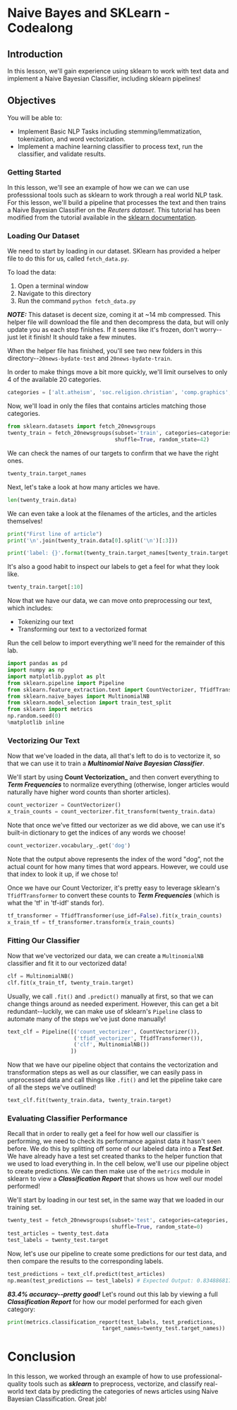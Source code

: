 
# Naive Bayes and SKLearn - Codealong 

## Introduction

In this lesson, we'll gain experience using sklearn to work with text data and implement a Naive Bayesian Classifier, including sklearn pipelines!

## Objectives

You will be able to:

* Implement Basic NLP Tasks including stemming/lemmatization, tokenization, and word vectorization. 
* Implement a machine learning classifier to process text, run the classifier, and validate results. 

### Getting Started

In this lesson, we'll see an example of how we can we can use professsional tools such as sklearn to work through a real world NLP task. For this lesson, we'll build a pipeline that processes the text and then trains a Naive Bayesian Classifier on the _Reuters dataset_.  This tutorial has been modified from the tutorial available in the [sklearn documentation](https://scikit-learn.org/stable/tutorial/text_analytics/working_with_text_data.html).
### Loading Our Dataset

We need to start by loading in our dataset.  SKlearn has provided a helper file to do this for us, called `fetch_data.py`.  

To load the data:

1. Open a terminal window
2. Navigate to this directory
3. Run the command `python fetch_data.py`

**_NOTE:_** This dataset is decent size, coming it at ~14 mb compressed.  This helper file will download the file and then decompress the data, but will only update you as each step finishes.  If it seems like it's frozen, don't worry--just let it finish! It should take a few minutes. 

When the helper file has finished, you'll see two new folders in this directory--`20news-bydate-test` and `20news-bydate-train`.

In order to make things move a bit more quickly, we'll limit ourselves to only 4 of the available 20 categories.  


```python
categories = ['alt.atheism', 'soc.religion.christian', 'comp.graphics', 'sci.med']
```

Now, we'll load in only the files that contains articles matching those categories. 


```python
from sklearn.datasets import fetch_20newsgroups
twenty_train = fetch_20newsgroups(subset='train', categories=categories, 
                                  shuffle=True, random_state=42)
```

We can check the names of our targets to confirm that we have the right ones. 


```python
twenty_train.target_names
```

Next, let's take a look at how many articles we have. 


```python
len(twenty_train.data)
```

We can even take a look at the filenames of the articles, and the articles themselves!


```python
print("First line of article")
print('\n'.join(twenty_train.data[0].split('\n')[:3]))

print('label: {}'.format(twenty_train.target_names[twenty_train.target[0]]))
```

It's also a good habit to inspect our labels to get a feel for what they look like.



```python
twenty_train.target[:10]
```

Now that we have our data, we can move onto preprocessing our text, which includes:

* Tokenizing our text
* Transforming our text to a vectorized format

Run the cell below to import everything we'll need for the remainder of this lab. 


```python
import pandas as pd
import numpy as np
import matplotlib.pyplot as plt
from sklearn.pipeline import Pipeline
from sklearn.feature_extraction.text import CountVectorizer, TfidfTransformer
from sklearn.naive_bayes import MultinomialNB
from sklearn.model_selection import train_test_split
from sklearn import metrics
np.random.seed(0)
%matplotlib inline
```

### Vectorizing Our Text

Now that we've loaded in the data, all that's left to do is to vectorize it, so that we can use it to train a **_Multinomial Naive Bayesian Classifier_**.

We'll start by using **Count Vectorization_** and then convert everything to **_Term Frequencies_** to normalize everything (otherwise, longer articles would naturally have higher word counts than shorter articles). 


```python
count_vectorizer = CountVectorizer()
x_train_counts = count_vectorizer.fit_transform(twenty_train.data)
```

Note that once we've fitted our vectorizer as we did above, we can use it's built-in dictionary to get the indices of any words we choose!


```python
count_vectorizer.vocabulary_.get('dog')
```

Note that the output above represents the index of the word "dog", not the actual count for how many times that word appears. However, we could use that index to look it up, if we chose to!

Once we have our Count Vectorizer, it's pretty easy to leverage sklearn's `TfidfTransformer` to convert these counts to **_Term Frequencies_** (which is what the 'tf' in 'tf-idf' stands for). 


```python
tf_transformer = TfidfTransformer(use_idf=False).fit(x_train_counts)
x_train_tf = tf_transformer.transform(x_train_counts)
```

### Fitting Our Classifier

Now that we've vectorized our data, we can create a `MultinomialNB` classifier and fit it to our vectorized data!



```python
clf = MultinomialNB()
clf.fit(x_train_tf, twenty_train.target)
```

Usually, we call `.fit()` and `.predict()` manually at first, so that we can change things around as needed experiment.  However, this can get a bit redundant--luckily, we can make use of sklearn's `Pipeline` class to automate many of the steps we've just done manually!


```python
text_clf = Pipeline([('count_vectorizer', CountVectorizer()), 
                     ('tfidf_vectorizer', TfidfTransformer()),
                     ('clf', MultinomialNB())
                    ])
```

Now that we have our pipeline object that contains the vectorization and transformation steps as well as our classifier, we can easily pass in unprocessed data and call things like `.fit()` and let the pipeline take care of all the steps we've outlined!


```python
text_clf.fit(twenty_train.data, twenty_train.target)
```

### Evaluating Classifier Performance 

Recall that in order to really get a feel for how well our classifier is performing, we need to check its performance against data it hasn't seen before. We do this by splitting off some of our labeled data into a **_Test Set_**.  We have already have a test set created thanks to the helper function that we used to load everything in. In the cell below, we'll use our pipeline object to create predictions.  We can then make use of the `metrics` module in sklearn to view a **_Classification Report_** that shows us how well our model performed! 

We'll start by loading in our test set, in the same way that we loaded in our training set.


```python
twenty_test = fetch_20newsgroups(subset='test', categories=categories, 
                                 shuffle=True, random_state=0)
test_articles = twenty_test.data
test_labels = twenty_test.target
```

Now, let's use our pipeline to create some predictions for our test data, and then compare the results to the corresponding labels.


```python
test_predictions = text_clf.predict(test_articles)
np.mean(test_predictions == test_labels) # Expected Output: 0.8348868175765646
```

**_83.4% accuracy--pretty good!_**  Let's round out this lab by viewing a full **_Classification Report_** for how our model performed for each given category:


```python
print(metrics.classification_report(test_labels, test_predictions, 
                              target_names=twenty_test.target_names))
```

# Conclusion

In this lesson, we worked through an example of how to use professional-quality tools such as **_sklearn_** to preprocess, vectorize, and classify real-world text data by predicting the categories of news articles using Naive Bayesian Classification. Great job!
